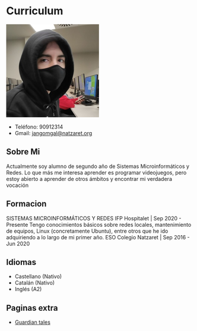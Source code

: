 # Curriculum
![imagen](jan.jpg)
- Teléfono: 90912314
- Gmail: jangomgal@natzaret.org


## Sobre Mi
Actualmente soy alumno de segundo año de Sistemas Microinformáticos y
Redes. Lo que más me interesa aprender es programar videojuegos, pero
estoy abierto a aprender de otros ámbitos y encontrar mi verdadera vocación

## Formacion
SISTEMAS MICROINFORMÁTICOS Y REDES
IFP Hospitalet | Sep 2020 - Presente
Tengo conocimientos básicos sobre redes locales, mantenimiento de
equipos, Linux (concretamente Ubuntu), entre otros que he ido
adquiriendo a lo largo de mi primer año.
ESO
Colegio Natzaret | Sep 2016 - Jun 2020

## Idiomas
- Castellano (Nativo)
- Catalán (Nativo)
- Inglés (A2)

## Paginas extra
- <a href="Actividad_5.2_JanGomez.html"> Guardian tales</a>
